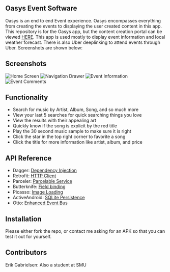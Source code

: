## Oasys Event Software

Oasys is an end to end Event experience.  Oasys encompasses everything from creating the events to displaying the user created content in this app.  This repository is for the Oasys app, but the content creation portal can be viewed [HERE](http://52.11.80.182/oasys/index.html).  This app is used mostly to display event information and local weather forecast.  There is also Uber deeplinking to attend events through Uber.  Screenshots are shown below:

## Screenshots

![Home Screen](img/HomeScreen)
![Navigation Drawer](img/NavDrawer)
![Event Information](img/Description)
![Event Comments](img/Comments)

## Functionality

- Search for music by Artist, Album, Song, and so much more
- View your last 5 searches for quick searching things you love
- View the results with their appealing art
- Quickly know if the song is explicit by the red title
- Play the 30 second music sample to make sure it is right
- Click the star in the top right corner to favorite a song
- Click the title for more information like artist, album, and price

## API Reference

- Dagger: [Dependency Injection](http://square.github.io/dagger/)
- Retrofit: [HTTP Client](http://square.github.io/retrofit/)
- Parceler: [Parcelable Service](https://github.com/johncarl81/parceler)
- Butterknife: [Field binding](http://jakewharton.github.io/butterknife/)
- Picasso: [Image Loading](http://square.github.io/picasso/)
- ActiveAndroid: [SQLite Persistence](http://www.activeandroid.com)
- Otto: [Enhanced Event Bus](http://square.github.io/otto/)

## Installation

Please either fork the repo, or contact me asking for an APK so that you can test it out for yourself.

## Contributors

Erik Gabrielsen: Also a student at SMU